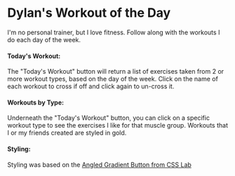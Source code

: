 # Dylan's Workout of the Day
I'm no personal trainer, but I love fitness. Follow along with the workouts I do each day of the week. 

#### Today's Workout:
The "Today's Workout" button will return a list of exercises taken from 2 or more workout types, based on the day of the week. Click on the name of each workout to cross if off and click again to un-cross it. 

#### Workouts by Type:
Underneath the "Today's Workout" button, you can click on a specific workout type to see the exercises I like for that muscle group. Workouts that I or my friends created are styled in gold. 

#### Styling:
Styling was based on the [Angled Gradient Button from CSS Lab](https://csslab.app/buttons/angled-gradient-button)
